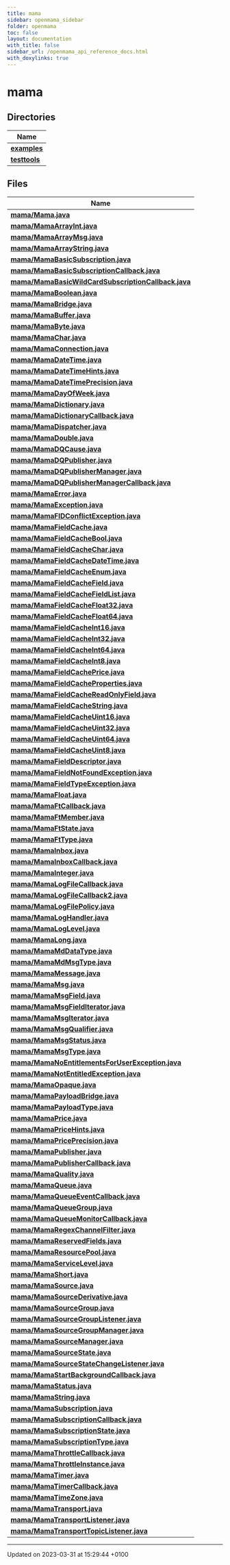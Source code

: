 ```yaml
---
title: mama
sidebar: openmama_sidebar
folder: openmama
toc: false
layout: documentation
with_title: false
sidebar_url: /openmama_api_reference_docs.html
with_doxylinks: true
---
```


# mama



## Directories

| Name           |
| -------------- |
| **[examples](dir_84d4edc6042ff1ccf63e11f4f2bbeefc.html#dir-examples)**  |
| **[testtools](dir_2dae30cf6486f29d17d3cc26f9095588.html#dir-testtools)**  |

## Files

| Name           |
| -------------- |
| **[mama/Mama.java](Mama_8java.html#file-mama.java)**  |
| **[mama/MamaArrayInt.java](MamaArrayInt_8java.html#file-mamaarrayint.java)**  |
| **[mama/MamaArrayMsg.java](MamaArrayMsg_8java.html#file-mamaarraymsg.java)**  |
| **[mama/MamaArrayString.java](MamaArrayString_8java.html#file-mamaarraystring.java)**  |
| **[mama/MamaBasicSubscription.java](MamaBasicSubscription_8java.html#file-mamabasicsubscription.java)**  |
| **[mama/MamaBasicSubscriptionCallback.java](MamaBasicSubscriptionCallback_8java.html#file-mamabasicsubscriptioncallback.java)**  |
| **[mama/MamaBasicWildCardSubscriptionCallback.java](MamaBasicWildCardSubscriptionCallback_8java.html#file-mamabasicwildcardsubscriptioncallback.java)**  |
| **[mama/MamaBoolean.java](MamaBoolean_8java.html#file-mamaboolean.java)**  |
| **[mama/MamaBridge.java](MamaBridge_8java.html#file-mamabridge.java)**  |
| **[mama/MamaBuffer.java](MamaBuffer_8java.html#file-mamabuffer.java)**  |
| **[mama/MamaByte.java](MamaByte_8java.html#file-mamabyte.java)**  |
| **[mama/MamaChar.java](MamaChar_8java.html#file-mamachar.java)**  |
| **[mama/MamaConnection.java](MamaConnection_8java.html#file-mamaconnection.java)**  |
| **[mama/MamaDateTime.java](MamaDateTime_8java.html#file-mamadatetime.java)**  |
| **[mama/MamaDateTimeHints.java](MamaDateTimeHints_8java.html#file-mamadatetimehints.java)**  |
| **[mama/MamaDateTimePrecision.java](MamaDateTimePrecision_8java.html#file-mamadatetimeprecision.java)**  |
| **[mama/MamaDayOfWeek.java](MamaDayOfWeek_8java.html#file-mamadayofweek.java)**  |
| **[mama/MamaDictionary.java](MamaDictionary_8java.html#file-mamadictionary.java)**  |
| **[mama/MamaDictionaryCallback.java](MamaDictionaryCallback_8java.html#file-mamadictionarycallback.java)**  |
| **[mama/MamaDispatcher.java](MamaDispatcher_8java.html#file-mamadispatcher.java)**  |
| **[mama/MamaDouble.java](MamaDouble_8java.html#file-mamadouble.java)**  |
| **[mama/MamaDQCause.java](MamaDQCause_8java.html#file-mamadqcause.java)**  |
| **[mama/MamaDQPublisher.java](MamaDQPublisher_8java.html#file-mamadqpublisher.java)**  |
| **[mama/MamaDQPublisherManager.java](MamaDQPublisherManager_8java.html#file-mamadqpublishermanager.java)**  |
| **[mama/MamaDQPublisherManagerCallback.java](MamaDQPublisherManagerCallback_8java.html#file-mamadqpublishermanagercallback.java)**  |
| **[mama/MamaError.java](MamaError_8java.html#file-mamaerror.java)**  |
| **[mama/MamaException.java](MamaException_8java.html#file-mamaexception.java)**  |
| **[mama/MamaFIDConflictException.java](MamaFIDConflictException_8java.html#file-mamafidconflictexception.java)**  |
| **[mama/MamaFieldCache.java](MamaFieldCache_8java.html#file-mamafieldcache.java)**  |
| **[mama/MamaFieldCacheBool.java](MamaFieldCacheBool_8java.html#file-mamafieldcachebool.java)**  |
| **[mama/MamaFieldCacheChar.java](MamaFieldCacheChar_8java.html#file-mamafieldcachechar.java)**  |
| **[mama/MamaFieldCacheDateTime.java](MamaFieldCacheDateTime_8java.html#file-mamafieldcachedatetime.java)**  |
| **[mama/MamaFieldCacheEnum.java](MamaFieldCacheEnum_8java.html#file-mamafieldcacheenum.java)**  |
| **[mama/MamaFieldCacheField.java](MamaFieldCacheField_8java.html#file-mamafieldcachefield.java)**  |
| **[mama/MamaFieldCacheFieldList.java](MamaFieldCacheFieldList_8java.html#file-mamafieldcachefieldlist.java)**  |
| **[mama/MamaFieldCacheFloat32.java](MamaFieldCacheFloat32_8java.html#file-mamafieldcachefloat32.java)**  |
| **[mama/MamaFieldCacheFloat64.java](MamaFieldCacheFloat64_8java.html#file-mamafieldcachefloat64.java)**  |
| **[mama/MamaFieldCacheInt16.java](MamaFieldCacheInt16_8java.html#file-mamafieldcacheint16.java)**  |
| **[mama/MamaFieldCacheInt32.java](MamaFieldCacheInt32_8java.html#file-mamafieldcacheint32.java)**  |
| **[mama/MamaFieldCacheInt64.java](MamaFieldCacheInt64_8java.html#file-mamafieldcacheint64.java)**  |
| **[mama/MamaFieldCacheInt8.java](MamaFieldCacheInt8_8java.html#file-mamafieldcacheint8.java)**  |
| **[mama/MamaFieldCachePrice.java](MamaFieldCachePrice_8java.html#file-mamafieldcacheprice.java)**  |
| **[mama/MamaFieldCacheProperties.java](MamaFieldCacheProperties_8java.html#file-mamafieldcacheproperties.java)**  |
| **[mama/MamaFieldCacheReadOnlyField.java](MamaFieldCacheReadOnlyField_8java.html#file-mamafieldcachereadonlyfield.java)**  |
| **[mama/MamaFieldCacheString.java](MamaFieldCacheString_8java.html#file-mamafieldcachestring.java)**  |
| **[mama/MamaFieldCacheUint16.java](MamaFieldCacheUint16_8java.html#file-mamafieldcacheuint16.java)**  |
| **[mama/MamaFieldCacheUint32.java](MamaFieldCacheUint32_8java.html#file-mamafieldcacheuint32.java)**  |
| **[mama/MamaFieldCacheUint64.java](MamaFieldCacheUint64_8java.html#file-mamafieldcacheuint64.java)**  |
| **[mama/MamaFieldCacheUint8.java](MamaFieldCacheUint8_8java.html#file-mamafieldcacheuint8.java)**  |
| **[mama/MamaFieldDescriptor.java](MamaFieldDescriptor_8java.html#file-mamafielddescriptor.java)**  |
| **[mama/MamaFieldNotFoundException.java](MamaFieldNotFoundException_8java.html#file-mamafieldnotfoundexception.java)**  |
| **[mama/MamaFieldTypeException.java](MamaFieldTypeException_8java.html#file-mamafieldtypeexception.java)**  |
| **[mama/MamaFloat.java](MamaFloat_8java.html#file-mamafloat.java)**  |
| **[mama/MamaFtCallback.java](MamaFtCallback_8java.html#file-mamaftcallback.java)**  |
| **[mama/MamaFtMember.java](MamaFtMember_8java.html#file-mamaftmember.java)**  |
| **[mama/MamaFtState.java](MamaFtState_8java.html#file-mamaftstate.java)**  |
| **[mama/MamaFtType.java](MamaFtType_8java.html#file-mamafttype.java)**  |
| **[mama/MamaInbox.java](MamaInbox_8java.html#file-mamainbox.java)**  |
| **[mama/MamaInboxCallback.java](MamaInboxCallback_8java.html#file-mamainboxcallback.java)**  |
| **[mama/MamaInteger.java](MamaInteger_8java.html#file-mamainteger.java)**  |
| **[mama/MamaLogFileCallback.java](MamaLogFileCallback_8java.html#file-mamalogfilecallback.java)**  |
| **[mama/MamaLogFileCallback2.java](MamaLogFileCallback2_8java.html#file-mamalogfilecallback2.java)**  |
| **[mama/MamaLogFilePolicy.java](MamaLogFilePolicy_8java.html#file-mamalogfilepolicy.java)**  |
| **[mama/MamaLogHandler.java](MamaLogHandler_8java.html#file-mamaloghandler.java)**  |
| **[mama/MamaLogLevel.java](MamaLogLevel_8java.html#file-mamaloglevel.java)**  |
| **[mama/MamaLong.java](MamaLong_8java.html#file-mamalong.java)**  |
| **[mama/MamaMdDataType.java](MamaMdDataType_8java.html#file-mamamddatatype.java)**  |
| **[mama/MamaMdMsgType.java](MamaMdMsgType_8java.html#file-mamamdmsgtype.java)**  |
| **[mama/MamaMessage.java](MamaMessage_8java.html#file-mamamessage.java)**  |
| **[mama/MamaMsg.java](MamaMsg_8java.html#file-mamamsg.java)**  |
| **[mama/MamaMsgField.java](MamaMsgField_8java.html#file-mamamsgfield.java)**  |
| **[mama/MamaMsgFieldIterator.java](MamaMsgFieldIterator_8java.html#file-mamamsgfielditerator.java)**  |
| **[mama/MamaMsgIterator.java](MamaMsgIterator_8java.html#file-mamamsgiterator.java)**  |
| **[mama/MamaMsgQualifier.java](MamaMsgQualifier_8java.html#file-mamamsgqualifier.java)**  |
| **[mama/MamaMsgStatus.java](MamaMsgStatus_8java.html#file-mamamsgstatus.java)**  |
| **[mama/MamaMsgType.java](MamaMsgType_8java.html#file-mamamsgtype.java)**  |
| **[mama/MamaNoEntitlementsForUserException.java](MamaNoEntitlementsForUserException_8java.html#file-mamanoentitlementsforuserexception.java)**  |
| **[mama/MamaNotEntitledException.java](MamaNotEntitledException_8java.html#file-mamanotentitledexception.java)**  |
| **[mama/MamaOpaque.java](MamaOpaque_8java.html#file-mamaopaque.java)**  |
| **[mama/MamaPayloadBridge.java](MamaPayloadBridge_8java.html#file-mamapayloadbridge.java)**  |
| **[mama/MamaPayloadType.java](MamaPayloadType_8java.html#file-mamapayloadtype.java)**  |
| **[mama/MamaPrice.java](MamaPrice_8java.html#file-mamaprice.java)**  |
| **[mama/MamaPriceHints.java](MamaPriceHints_8java.html#file-mamapricehints.java)**  |
| **[mama/MamaPricePrecision.java](MamaPricePrecision_8java.html#file-mamapriceprecision.java)**  |
| **[mama/MamaPublisher.java](MamaPublisher_8java.html#file-mamapublisher.java)**  |
| **[mama/MamaPublisherCallback.java](MamaPublisherCallback_8java.html#file-mamapublishercallback.java)**  |
| **[mama/MamaQuality.java](MamaQuality_8java.html#file-mamaquality.java)**  |
| **[mama/MamaQueue.java](MamaQueue_8java.html#file-mamaqueue.java)**  |
| **[mama/MamaQueueEventCallback.java](MamaQueueEventCallback_8java.html#file-mamaqueueeventcallback.java)**  |
| **[mama/MamaQueueGroup.java](MamaQueueGroup_8java.html#file-mamaqueuegroup.java)**  |
| **[mama/MamaQueueMonitorCallback.java](MamaQueueMonitorCallback_8java.html#file-mamaqueuemonitorcallback.java)**  |
| **[mama/MamaRegexChannelFilter.java](MamaRegexChannelFilter_8java.html#file-mamaregexchannelfilter.java)**  |
| **[mama/MamaReservedFields.java](MamaReservedFields_8java.html#file-mamareservedfields.java)**  |
| **[mama/MamaResourcePool.java](MamaResourcePool_8java.html#file-mamaresourcepool.java)**  |
| **[mama/MamaServiceLevel.java](MamaServiceLevel_8java.html#file-mamaservicelevel.java)**  |
| **[mama/MamaShort.java](MamaShort_8java.html#file-mamashort.java)**  |
| **[mama/MamaSource.java](MamaSource_8java.html#file-mamasource.java)**  |
| **[mama/MamaSourceDerivative.java](MamaSourceDerivative_8java.html#file-mamasourcederivative.java)**  |
| **[mama/MamaSourceGroup.java](MamaSourceGroup_8java.html#file-mamasourcegroup.java)**  |
| **[mama/MamaSourceGroupListener.java](MamaSourceGroupListener_8java.html#file-mamasourcegrouplistener.java)**  |
| **[mama/MamaSourceGroupManager.java](MamaSourceGroupManager_8java.html#file-mamasourcegroupmanager.java)**  |
| **[mama/MamaSourceManager.java](MamaSourceManager_8java.html#file-mamasourcemanager.java)**  |
| **[mama/MamaSourceState.java](MamaSourceState_8java.html#file-mamasourcestate.java)**  |
| **[mama/MamaSourceStateChangeListener.java](MamaSourceStateChangeListener_8java.html#file-mamasourcestatechangelistener.java)**  |
| **[mama/MamaStartBackgroundCallback.java](MamaStartBackgroundCallback_8java.html#file-mamastartbackgroundcallback.java)**  |
| **[mama/MamaStatus.java](MamaStatus_8java.html#file-mamastatus.java)**  |
| **[mama/MamaString.java](MamaString_8java.html#file-mamastring.java)**  |
| **[mama/MamaSubscription.java](MamaSubscription_8java.html#file-mamasubscription.java)**  |
| **[mama/MamaSubscriptionCallback.java](MamaSubscriptionCallback_8java.html#file-mamasubscriptioncallback.java)**  |
| **[mama/MamaSubscriptionState.java](MamaSubscriptionState_8java.html#file-mamasubscriptionstate.java)**  |
| **[mama/MamaSubscriptionType.java](MamaSubscriptionType_8java.html#file-mamasubscriptiontype.java)**  |
| **[mama/MamaThrottleCallback.java](MamaThrottleCallback_8java.html#file-mamathrottlecallback.java)**  |
| **[mama/MamaThrottleInstance.java](MamaThrottleInstance_8java.html#file-mamathrottleinstance.java)**  |
| **[mama/MamaTimer.java](MamaTimer_8java.html#file-mamatimer.java)**  |
| **[mama/MamaTimerCallback.java](MamaTimerCallback_8java.html#file-mamatimercallback.java)**  |
| **[mama/MamaTimeZone.java](MamaTimeZone_8java.html#file-mamatimezone.java)**  |
| **[mama/MamaTransport.java](MamaTransport_8java.html#file-mamatransport.java)**  |
| **[mama/MamaTransportListener.java](MamaTransportListener_8java.html#file-mamatransportlistener.java)**  |
| **[mama/MamaTransportTopicListener.java](MamaTransportTopicListener_8java.html#file-mamatransporttopiclistener.java)**  |






-------------------------------

Updated on 2023-03-31 at 15:29:44 +0100
